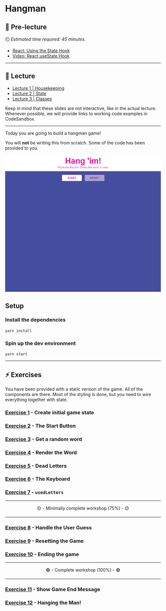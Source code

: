 # Hangman

## 🦊 Pre-lecture

⏲️ _Estimated time required: 45 minutes._

- [React: Using the State Hook](https://reactjs.org/docs/hooks-state.html)
- [Video: React useState Hook](https://www.youtube.com/watch?v=uh4b0QtTlgM)

---

## 🦉 Lecture

- [Lecture 1 | Housekeeping](./lecture/lecture-1-housekeeping.md)
- [Lecture 2 | State](./lecture/lecture-2-state.md)
- [Lecture 3 | Classes](./lecture/lecture-3-classes.md)

Keep in mind that these slides are not interactive, like in the actual lecture. Whenever possible, we will provide links to working code examples in CodeSandbox.

---

Today you are going to build a hangman game!

You will **not** be writing this from scratch. Some of the code has been provided to you.

![Hangman Completed](./lecture/assets/hangman_1.gif)

## Setup

### Install the dependencies

```
yarn install
```

### Spin up the dev environment

```
yarn start
```

---

## ⚡ Exercises

You have been provided with a static version of the game. All of the components are there. Most of the styling is done, but you need to wire everything together with state.

### [Exercise 1](./workshop/exercise-1.md) - Create initial game state

### [Exercise 2](./workshop/exercise-2.md) - The Start Button

### [Exercise 3](./workshop/exercise-3.md) - Get a random word

### [Exercise 4](./workshop/exercise-4.md) - Render the Word

### [Exercise 5](./workshop/exercise-5.md) - Dead Letters

### [Exercise 6](./workshop/exercise-6.md) - The Keyboard

### [Exercise 7](./workshop/exercise-7.md) - `usedLetters`

---

<center>🟡 - Minimally complete workshop (75%) - 🟡</center>

---

### [Exercise 8](./workshop/exercise-8.md) - Handle the User Guess

### [Exercise 9](./workshop/exercise-9.md) - Resetting the Game

### [Exercise 10](./workshop/exercise-10.md) - Ending the game

---

<center>🟢 - Complete workshop (100%) - 🟢</center>

---

### [Exercise 11](./workshop/exercise-11.md) - Show Game End Message


### [Exercise 12](./workshop/exercise-12.md) - Hanging the Man!

